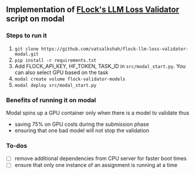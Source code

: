 ## Implementation of [FLock's LLM Loss Validator](https://github.com/FLock-io/llm-loss-validator) script on modal

### Steps to run it

1. `git clone https://github.com/vatsalkshah/flock-llm-loss-validator-modal.git`
2. `pip install -r requirements.txt`
3. Add FLOCK_API_KEY, HF_TOKEN, TASK_ID in `src/modal_start.py`. You can also select GPU based on the task
4. `modal create volume flock-validator-models`
5. `modal deploy src/modal_start.py`

### Benefits of running it on modal

Modal spins up a GPU container only when there is a model to validate thus 
- saving 75% on GPU costs during the submission phase
- ensuring that one bad model will not stop the validation

### To-dos

- [ ] remove additional dependencies from CPU server for faster boot times
- [ ] ensure that only one instance of an assignment is running at a time
